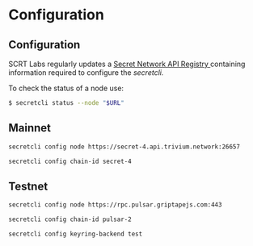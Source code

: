# Configuration

## Configuration

SCRT Labs regularly updates a [Secret Network API Registry ](../../connecting-to-the-network/)containing information required to configure the _secretcli._

To check the status of a node use:

```bash
$ secretcli status --node "$URL"
```

## Mainnet

```bash
secretcli config node https://secret-4.api.trivium.network:26657

secretcli config chain-id secret-4
```

## Testnet

```bash
secretcli config node https://rpc.pulsar.griptapejs.com:443

secretcli config chain-id pulsar-2

secretcli config keyring-backend test
```
